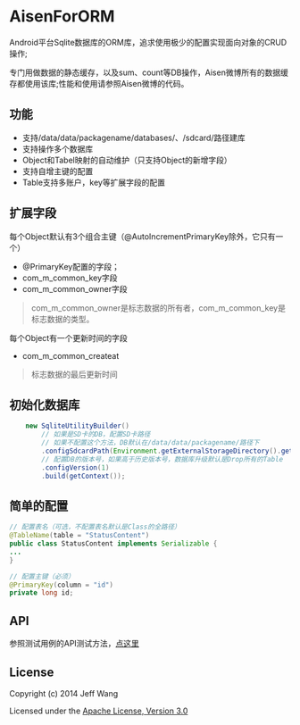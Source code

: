 # AisenForORM

Android平台Sqlite数据库的ORM库，追求使用极少的配置实现面向对象的CRUD操作;

专门用做数据的静态缓存，以及sum、count等DB操作，Aisen微博所有的数据缓存都使用该库;性能和使用请参照Aisen微博的代码。

## 功能

 * 支持/data/data/packagename/databases/、/sdcard/路径建库
 * 支持操作多个数据库
 * Object和Tabel映射的自动维护（只支持Object的新增字段）
 * 支持自增主键的配置
 * Table支持多账户，key等扩展字段的配置

## 扩展字段

每个Object默认有3个组合主键（@AutoIncrementPrimaryKey除外，它只有一个）

 * @PrimaryKey配置的字段；
 * com_m_common_key字段
 * com_m_common_owner字段

>com_m_common_owner是标志数据的所有者，com_m_common_key是标志数据的类型。

每个Object有一个更新时间的字段

 * com_m_common_createat

>标志数据的最后更新时间

## 初始化数据库

```java
	new SqliteUtilityBuilder()
		// 如果是SD卡的DB，配置SD卡路径	
		// 如果不配置这个方法，DB默认在/data/data/packagename/路径下
		.configSdcardPath(Environment.getExternalStorageDirectory().getAbsolutePath() + File.separator + "sqliteutility" + File.separator)
		// 配置DB的版本号，如果高于历史版本号，数据库升级默认是Drop所有的Table
		.configVersion(1)
		.build(getContext());
```

## 简单的配置

```java
// 配置表名（可选，不配置表名默认是Class的全路径）
@TableName(table = "StatusContent")
public class StatusContent implements Serializable {
...
}

// 配置主键（必须）
@PrimaryKey(column = "id")
private long id;

```

## API

 参照测试用例的API测试方法，[点这里](./SqliteUtilitySample/src/com/m/sqlite/sample/SqliteUtilityTestCase.java)


## License

Copyright (c) 2014 Jeff Wang

Licensed under the [Apache License, Version 3.0](http://opensource.org/licenses/GPL-3.0)

